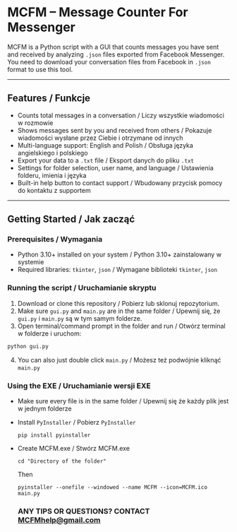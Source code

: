# MCFM – Message Counter For Messenger

MCFM is a Python script with a GUI that counts messages you have sent and received by analyzing `.json` files exported from Facebook Messenger.  
You need to download your conversation files from Facebook in `.json` format to use this tool.

---

## Features / Funkcje
- Counts total messages in a conversation / Liczy wszystkie wiadomości w rozmowie
- Shows messages sent by you and received from others / Pokazuje wiadomości wysłane przez Ciebie i otrzymane od innych
- Multi-language support: English and Polish / Obsługa języka angielskiego i polskiego
- Export your data to a `.txt` file / Eksport danych do pliku `.txt`
- Settings for folder selection, user name, and language / Ustawienia folderu, imienia i języka
- Built-in help button to contact support / Wbudowany przycisk pomocy do kontaktu z supportem

---

## Getting Started / Jak zacząć

### Prerequisites / Wymagania
- Python 3.10+ installed on your system / Python 3.10+ zainstalowany w systemie
- Required libraries: `tkinter`, `json` / Wymagane biblioteki `tkinter`, `json`

### Running the script / Uruchamianie skryptu
1. Download or clone this repository / Pobierz lub sklonuj repozytorium.
2. Make sure `gui.py` and `main.py` are in the same folder / Upewnij się, że `gui.py` i `main.py` są w tym samym folderze.
3. Open terminal/command prompt in the folder and run / Otwórz terminal w folderze i uruchom:

```bash
python gui.py
```
4. You can also just double click `main.py` / Możesz też podwójnie kliknąć `main.py`

### Using the EXE / Uruchamianie wersji EXE
- Make sure every file is in the same folder / Upewnij się że każdy plik jest w jednym folderze
- Install `PyInstaller` / Pobierz `PyInstaller`
  ```
  pip install pyinstaller
  ```

- Create MCFM.exe / Stwórz MCFM.exe
  ```
  cd "Directory of the folder"
  ```
  Then

  ```
  pyinstaller --onefile --windowed --name MCFM --icon=MCFM.ico main.py
  ```
  
  ### ANY TIPS OR QUESTIONS? CONTACT MCFMhelp@gmail.com
  
